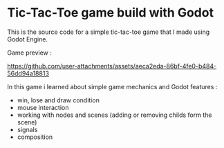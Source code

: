# Tic-Tac-Toe game build with Godot 

This is the source code for a simple tic-tac-toe game that I made using Godot Engine.

Game preview : 

https://github.com/user-attachments/assets/aeca2eda-86bf-4fe0-b484-56dd94a18813

In this game i learned about simple game mechanics and Godot features : 
 - win, lose and draw condition
 - mouse interaction
 - working with nodes and scenes (adding or removing childs form the scene)
 - signals
 - composition

